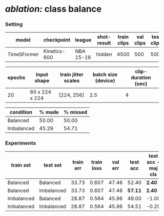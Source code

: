 # ***ablation:*** class balance

### **Setting**

| model | checkpoint | league | shot-result| train clips | val clips | test clips  
| --- | --- | --- | --- | --- | --- | --- | 
TimeSFormer | Kinetics-600 | NBA 15-16 | hidden | 4500 | 500 | 500 |

| epochs | input shape | train jitter scales | batch size (device) | clip-duration (sec) |
| --- | --- | --- | --- | --- |
|20 | 60 x 224 x 224 | [224, 256] | 2.5 | 4

| condition | % made | % missed |
| --- | --- | --- |
| Balanced | 50.00 | 50.00 |
| Imbalanced | 45.29 | 54.71 |

### **Experiments**

| train set | test set | train err | train loss | val err | test acc | test acc - maj cls|
| --- | --- | --- | :---: | --- | --- |  --- |
| Balanced | Balanced |  33.73 | 0.607 | 47.46 | 52.40 | **2.40** | 
| Balanced | Imbalanced | 33.73 | 0.607 | 47.46 | **57.11** | **2.40** |
| Imbalanced | Balanced | 28.87 | 0.564 | 45.96 | 49.00 | -1.00 |
| Imbalanced | Imbalanced | 28.87 | 0.564 | 45.96 | 54.51 | -0.20 |